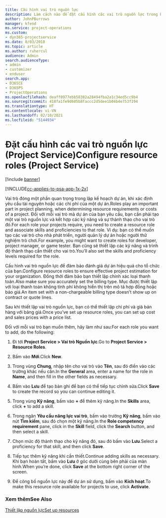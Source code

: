 ```yaml
---
title: Cấu hình vai trò nguồn lực
description: Làm cách nào để đặt cấu hình các vai trò nguồn lực trong Project Service
author: JohnPBurrows
manager: kfend
ms.service: project-operations
ms.custom:
- dyn365-projectservice
ms.date: 8/03/2018
ms.topic: article
ms.author: ruhercul
audience: Admin
search.audienceType:
- admin
- customizer
- enduser
search.app:
- D365CE
- D365PS
- ProjectOperations
ms.openlocfilehash: deaff0977ebb50382a28494fba2a1c34ed5cc9b4
ms.sourcegitcommit: 418fa1fe9d605b8faccc2d5dee1b04b4e753f194
ms.translationtype: HT
ms.contentlocale: vi-VN
ms.lasthandoff: 02/10/2021
ms.locfileid: "5144934"
---
```

# <a name="configure-resource-roles-project-service"></a><span data-ttu-id="e2953-103">Đặt cấu hình các vai trò nguồn lực (Project Service)</span><span class="sxs-lookup"><span data-stu-id="e2953-103">Configure resource roles (Project Service)</span></span>

[!include [banner](../includes/psa-now-project-operations.md)]

[!INCLUDE[cc-applies-to-psa-app-1x-2x](../includes/cc-applies-to-psa-app-1x-2x.md)]

<span data-ttu-id="e2953-104">Vai trò đóng một phần quan trọng trong lập kế hoạch dự án, khi xác định yêu cầu tài nguyên hoặc các chi phí của một dự án.</span><span class="sxs-lookup"><span data-stu-id="e2953-104">Roles play an important part in project planning, when determining resource requirements or costs of a project.</span></span> <span data-ttu-id="e2953-105">Đối với mỗi vai trò mà dự án của bạn yêu cầu, bạn cần phải tạo một vai trò nguồn lực và kết hợp các kỹ năng và sự thành thạo cho vai trò đó.</span><span class="sxs-lookup"><span data-stu-id="e2953-105">For each role your projects require, you need to create a resource role and associate skills and proficiencies to that role.</span></span> <span data-ttu-id="e2953-106">Ví dụ: bạn có thể muốn tạo các vai trò cho nhà phát triển, người quản lý dự án hoặc người thử nghiệm trò chơi.</span><span class="sxs-lookup"><span data-stu-id="e2953-106">For example, you might want to create roles for developer, project manager, or game tester.</span></span> <span data-ttu-id="e2953-107">Bạn cũng sẽ thiết lập các kỹ năng và trình độ thành thạo cần thiết cho vai trò.</span><span class="sxs-lookup"><span data-stu-id="e2953-107">You’ll also set the skills and proficiency levels required for the role.</span></span>  
  
 <span data-ttu-id="e2953-108">Cấu hình vai trò nguồn lực để đảm bảo đánh giá dự án hiệu quả cho tổ chức của bạn.</span><span class="sxs-lookup"><span data-stu-id="e2953-108">Configure resource roles to ensure effective project estimation for your organization.</span></span>  <span data-ttu-id="e2953-109">Đồng thời đảm bảo bạn thiết lập chính xác loại thanh toán.</span><span class="sxs-lookup"><span data-stu-id="e2953-109">Also make sure you accurately set the billing type.</span></span> <span data-ttu-id="e2953-110">Mục được thiết lập với loại thanh toán không tính phí không hiển thị trên mô tả hợp đồng hoặc báo giá.</span><span class="sxs-lookup"><span data-stu-id="e2953-110">An item set with a non-chargeable billing type doesn’t show up on contract or quote lines.</span></span>  
  
 <span data-ttu-id="e2953-111">Sau khi thiết lập vai trò nguồn lực, bạn có thể thiết lập chi phí và giá bán hàng với bảng giá.</span><span class="sxs-lookup"><span data-stu-id="e2953-111">Once you’ve set up resource roles, you can set up cost and sales prices with a price list.</span></span>  
  
 <span data-ttu-id="e2953-112">Đối với mỗi vai trò bạn muốn thêm, hãy làm như sau:</span><span class="sxs-lookup"><span data-stu-id="e2953-112">For each role you want to add, do the following:</span></span>  
  
1.  <span data-ttu-id="e2953-113">Đi tới **Project Service > Vai trò Nguồn lực**.</span><span class="sxs-lookup"><span data-stu-id="e2953-113">Go to **Project Service > Resource Roles**.</span></span>  
  
2.  <span data-ttu-id="e2953-114">Bấm vào **Mới**.</span><span class="sxs-lookup"><span data-stu-id="e2953-114">Click **New**.</span></span>  
  
3.  <span data-ttu-id="e2953-115">Trong vùng **Chung**, nhập tên cho vai trò vào **Tên**, sau đó điền vào các trường khác nếu cần.</span><span class="sxs-lookup"><span data-stu-id="e2953-115">In the **General** area, enter a name for the role in **Name**, and then fill in the other fields as necessary.</span></span>  
  
4.  <span data-ttu-id="e2953-116">Bấm vào **Lưu** để tạo bản ghi để bạn có thể tiếp tục chỉnh sửa.</span><span class="sxs-lookup"><span data-stu-id="e2953-116">Click **Save** to create the record so you can continue editing it.</span></span>  
  
5.  <span data-ttu-id="e2953-117">Trong vùng **Kỹ năng**, bấm vào **+** để thêm kỹ năng.</span><span class="sxs-lookup"><span data-stu-id="e2953-117">In the **Skills** area, click **+** to add a skill.</span></span>  
  
6.  <span data-ttu-id="e2953-118">Trong ngăn **Yêu cầu năng lực vai trò**, bấm vào trường **Kỹ năng**, bấm vào nút **Tìm kiếm**, sau đó chọn một kỹ năng.</span><span class="sxs-lookup"><span data-stu-id="e2953-118">In the **Role competency requirement** pane, click in the **Skill** field, click the **Search** button, and then select a skill.</span></span>  
  
7.  <span data-ttu-id="e2953-119">Chọn mức độ thành thạo cho kỹ năng đó, sau đó bấm vào **Lưu**.</span><span class="sxs-lookup"><span data-stu-id="e2953-119">Select a proficiency for that skill, and then click **Save**.</span></span>  
  
8.  <span data-ttu-id="e2953-120">Tiếp tục thêm kỹ năng khi cần thiết.</span><span class="sxs-lookup"><span data-stu-id="e2953-120">Continue adding skills as necessary.</span></span> <span data-ttu-id="e2953-121">Khi bạn hoàn tất, bấm vào **Lưu** ở góc dưới cùng bên phải của màn hình.</span><span class="sxs-lookup"><span data-stu-id="e2953-121">When you’re done, click **Save** at the bottom right corner of the screen.</span></span>  
  
9. <span data-ttu-id="e2953-122">Để công bố nguồn lực này để dự án sử dụng, bấm vào **Kích hoạt**.</span><span class="sxs-lookup"><span data-stu-id="e2953-122">To make this resource role available for projects to use, click **Activate**.</span></span>  
  
### <a name="see-also"></a><span data-ttu-id="e2953-123">Xem thêm</span><span class="sxs-lookup"><span data-stu-id="e2953-123">See Also</span></span>  
 [<span data-ttu-id="e2953-124">Thiết lập nguồn lực</span><span class="sxs-lookup"><span data-stu-id="e2953-124">Set up resources</span></span>](../psa/set-up-resources.md)
